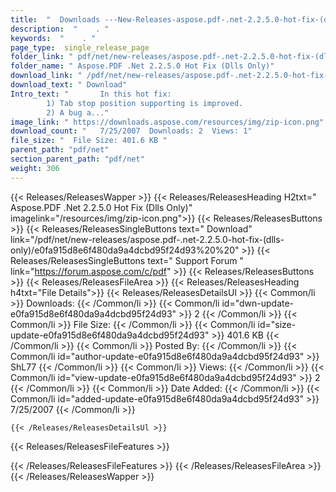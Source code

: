 ```yaml
---
title:  "  Downloads ---New-Releases-aspose.pdf-.net-2.2.5.0-hot-fix-(dlls-only) . " 
description:  "    . " 
keywords:  "    . " 
page_type:  single_release_page
folder_link: " pdf/net/new-releases/aspose.pdf-.net-2.2.5.0-hot-fix-(dlls-only)/"
folder_name: " Aspose.PDF .Net 2.2.5.0 Hot Fix (Dlls Only)"
download_link: " /pdf/net/new-releases/aspose.pdf-.net-2.2.5.0-hot-fix-(dlls-only)/e0fa915d8e6f480da9a4dcbd95f24d93"
download_text: " Download"
Intro_text: " 		In this hot fix:
		1) Tab stop position supporting is improved.
		2) A bug a..."
image_link: " https://downloads.aspose.com/resources/img/zip-icon.png"
download_count: "   7/25/2007  Downloads: 2  Views: 1"
file_size: "  File Size: 401.6 KB "
parent_path: "pdf/net"
section_parent_path: "pdf/net"
weight: 306 
---
```


{{< Releases/ReleasesWapper >}}
  {{< Releases/ReleasesHeading H2txt=" Aspose.PDF .Net 2.2.5.0 Hot Fix (Dlls Only)" imagelink="/resources/img/zip-icon.png">}}
  {{< Releases/ReleasesButtons >}}
    {{< Releases/ReleasesSingleButtons text=" Download" link="/pdf/net/new-releases/aspose.pdf-.net-2.2.5.0-hot-fix-(dlls-only)/e0fa915d8e6f480da9a4dcbd95f24d93%20%20" >}}
    {{< Releases/ReleasesSingleButtons text=" Support Forum " link="https://forum.aspose.com/c/pdf" >}}
  {{< Releases/ReleasesButtons >}}
  {{< Releases/ReleasesFileArea >}}
    {{< Releases/ReleasesHeading h4txt="File Details">}}
    {{< Releases/ReleasesDetailsUl >}}
            {{< Common/li  >}} Downloads: {{< /Common/li >}} 
      {{< Common/li id="dwn-update-e0fa915d8e6f480da9a4dcbd95f24d93" >}} 2 {{< /Common/li >}} 
      {{< Common/li  >}} File Size: {{< /Common/li >}} 
      {{< Common/li id="size-update-e0fa915d8e6f480da9a4dcbd95f24d93" >}} 401.6 KB {{< /Common/li >}} 
      {{< Common/li  >}} Posted By: {{< /Common/li >}} 
      {{< Common/li id="author-update-e0fa915d8e6f480da9a4dcbd95f24d93" >}} ShL77 {{< /Common/li >}} 
      {{< Common/li  >}} Views: {{< /Common/li >}} 
      {{< Common/li id="view-update-e0fa915d8e6f480da9a4dcbd95f24d93" >}} 2 {{< /Common/li >}} 
      {{< Common/li  >}} Date Added: {{< /Common/li >}} 
      {{< Common/li id="added-update-e0fa915d8e6f480da9a4dcbd95f24d93" >}} 7/25/2007 {{< /Common/li >}} 

    {{< /Releases/ReleasesDetailsUl >}}

  {{< Releases/ReleasesFileFeatures >}}
      
  {{< /Releases/ReleasesFileFeatures >}}
 {{< /Releases/ReleasesFileArea >}}
{{< /Releases/ReleasesWapper >}}



